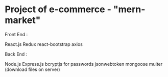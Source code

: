 # Project of e-commerce - "mern-market"

Front End : 

React.js
Redux
react-bootstrap
axios

Back End :

Node.js
Express.js
bcryptjs for passwords
jsonwebtoken
mongoose
multer (download files on server)

